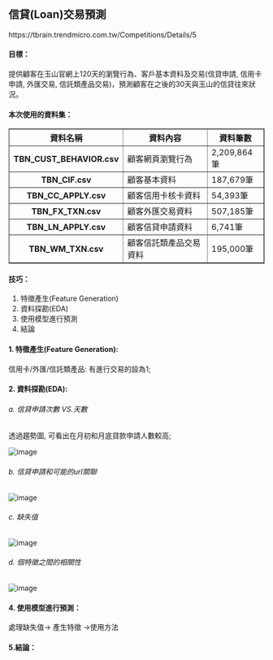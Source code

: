 <H2>信貸(Loan)交易預測</H2>
https://tbrain.trendmicro.com.tw/Competitions/Details/5

<H4>目標：</H4>
提供顧客在玉山官網上120天的瀏覽行為、客戶基本資料及交易(信貸申請, 信用卡申請, 外匯交易, 信託類產品交易)，預測顧客在之後的30天與玉山的信貸往來狀況。


<H4>本次使用的資料集：</H4>
<table border=1 cellpadding=10>
  <tr>
    <th>資料名稱</th> <th>資料內容</th> <th>資料筆數</th>
  </tr>
  <tr>
    <th>TBN_CUST_BEHAVIOR.csv</th> <td>顧客網頁瀏覽行為</td> <td>2,209,864筆</td>
  </tr>
  <tr>
    <th>TBN_CIF.csv</th> <td>顧客基本資料</td> <td>187,679筆</td>
  </tr>
  <tr>
    <th>TBN_CC_APPLY.csv</th> <td>顧客信用卡核卡資料</td> <td>54,393筆</td>
  </tr>
  <tr>
    <th>TBN_FX_TXN.csv</th> <td>顧客外匯交易資料</td> <td>507,185筆</td>
  </tr>
  <tr>
    <th>TBN_LN_APPLY.csv</th> <td>顧客信貸申請資料</td> <td>6,741筆</td>
  </tr>
  <tr>
    <th>TBN_WM_TXN.csv</th> <td>顧客信託類產品交易資料</td> <td>195,000筆</td>
  </tr>
 </table>

<H4>技巧：</H4>
<ol>
<li>特徵產生(Feature Generation)</li>
<li>資料探勘(EDA)</li>
<li>使用模型進行預測</li>
<li>結論</li>
</ol>

<H4>1. 特徵產生(Feature Generation):</H4>
  信用卡/外匯/信託類產品: 有進行交易的設為1;
  

<H4>2. 資料探勘(EDA):</H4>

<H6>a. 信貸申請次數 VS.天數</H6>
透過趨勢圖, 可看出在月初和月底貸款申請人數較高;

![image](https://github.com/wu0up/github_test/blob/master/Picture/Loan.png)

<H6>b. 信貸申請和可能的url關聯</H6>

![image](https://github.com/wu0up/github_test/blob/master/Picture/URL%20vs%20Loan.png)

<H6>c. 缺失值</H6>

![image]()


<H6>d. 個特徵之間的相關性</H6>

![image]()



<H4>4. 使用模型進行預測：</H4>
處理缺失值-> 產生特徵 ->使用方法

<H4>5.結論：</H4>
